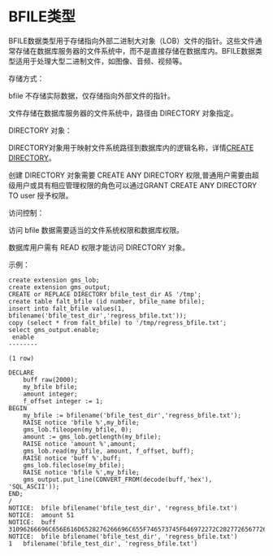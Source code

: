 # BFILE类型

BFILE数据类型用于存储指向外部二进制大对象（LOB）文件的指针。这些文件通常存储在数据库服务器的文件系统中，而不是直接存储在数据库内。BFILE数据类型适用于处理大型二进制文件，如图像、音频、视频等。

存储方式：

bfile 不存储实际数据，仅存储指向外部文件的指针。

文件存储在数据库服务器的文件系统中，路径由 DIRECTORY 对象指定。

DIRECTORY 对象：

DIRECTORY对象用于映射文件系统路径到数据库内的逻辑名称，详情[CREATE DIRECTORY](CREATE-DIRECTORY.md)。

创建 DIRECTORY 对象需要 CREATE ANY DIRECTORY 权限,普通用户需要由超级用户或具有相应管理权限的角色可以通过GRANT CREATE ANY DIRECTORY TO user 授予权限。

访问控制：

访问 bfile 数据需要适当的文件系统权限和数据库权限。

数据库用户需有 READ 权限才能访问 DIRECTORY 对象。

示例：

```
create extension gms_lob;
create extension gms_output;
CREATE or REPLACE DIRECTORY bfile_test_dir AS '/tmp';
create table falt_bfile (id number, bfile_name bfile);
insert into falt_bfile values(1, bfilename('bfile_test_dir','regress_bfile.txt'));
copy (select * from falt_bfile) to '/tmp/regress_bfile.txt';
select gms_output.enable;
 enable 
--------
 
(1 row)

DECLARE
    buff raw(2000);
    my_bfile bfile;
    amount integer;
    f_offset integer := 1;
BEGIN
    my_bfile := bfilename('bfile_test_dir','regress_bfile.txt');
    RAISE notice 'bfile %',my_bfile;
    gms_lob.fileopen(my_bfile, 0);
    amount := gms_lob.getlength(my_bfile);
    RAISE notice 'amount %',amount;
    gms_lob.read(my_bfile, amount, f_offset, buff);
    RAISE notice 'buff %',buff;
    gms_lob.fileclose(my_bfile);
    RAISE notice 'bfile %',my_bfile;
    gms_output.put_line(CONVERT_FROM(decode(buff,'hex'), 'SQL_ASCII'));
END;
/
NOTICE:  bfile bfilename('bfile_test_dir', 'regress_bfile.txt')
NOTICE:  amount 51
NOTICE:  buff 31096266696C656E616D6528276266696C655F746573745F646972272C2027726567726573735F6266696C652E74787427290A
NOTICE:  bfile bfilename('bfile_test_dir', 'regress_bfile.txt')
1	bfilename('bfile_test_dir', 'regress_bfile.txt')
```